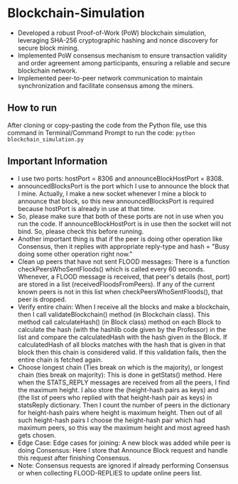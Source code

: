# Blockchain-Simulation

- Developed a robust Proof-of-Work (PoW) blockchain simulation, leveraging SHA-256 cryptographic hashing and nonce discovery for secure block mining.
- Implemented PoW consensus mechanism to ensure transaction validity and order agreement among participants, ensuring a reliable and secure blockchain network.
- Implemented peer-to-peer network communication to maintain synchronization and facilitate consensus among the miners.

## How to run
After cloning or copy-pasting the code from the Python file, use this command in Terminal/Command Prompt to run the code:
```python blockchain_simulation.py```

## Important Information
- I use two ports: hostPort = 8306 and announceBlockHostPort = 8308.
- announcedBlocksPort is the port which I use to announce the block that I mine. Actually, I make a new socket whenever I mine a block to announce that block, so this new announcedBlocksPort is required because hostPort is already in use at that time. 
- So, please make sure that both of these ports are not in use when you run the code. If announceBlockHostPort is in use then the socket will not bind. So, please check this before running.
- Another important thing is that if the peer is doing other operation like Consensus, then it replies with appropriate reply-type and hash = "Busy doing some other operation right now."
- Clean up peers that have not sent FLOOD messages: There is a function checkPeersWhoSentFloods() which is called every 60 seconds. Whenever, a FLOOD message is received, that peer's details (host, port) are stored in a list (receivedFloodsFromPeers). If any of the current known peers is not in this list when checkPeersWhoSentFloods(), that peer is dropped.
- Verify entire chain: When I receive all the blocks and make a blockchain, then I call validateBlockchain() method (in Blockchain class). This method call calculateHash() (in Block class) method on each Block to calculate the hash (with the hashlib code given by the Professor) in the list and compare the calculatedHash with the hash given in the Block. If calculatedHash of all blocks matches with the hash that is given in that block then this chain is considered valid. If this validation fails, then the entire chain is fetched again. 
- Choose longest chain (Ties break on which is the majority), or longest chain (ties break on majority): This is done in getStats() method. Here when the STATS_REPLY messages are received from all the peers, I find the maximum height. I also store the (height-hash pairs as keys) and (the list of peers who replied with that height-hash pair as keys) in statsReply dictionary. Then I count the number of peers in the dictionary for height-hash pairs where height is maximum height. Then out of all such height-hash pairs I choose the height-hash pair which had maximum peers, so this way the maximum height and most agreed hash gets chosen.
- Edge Case: Edge cases for joining: A new block was added while peer is doing Consensus: Here I store that Announce Block request and handle this request after finishing Consensus.
- Note: Consensus requests are ignored if already performing Consensus or when collecting FLOOD-REPLIES to update online peers list.
